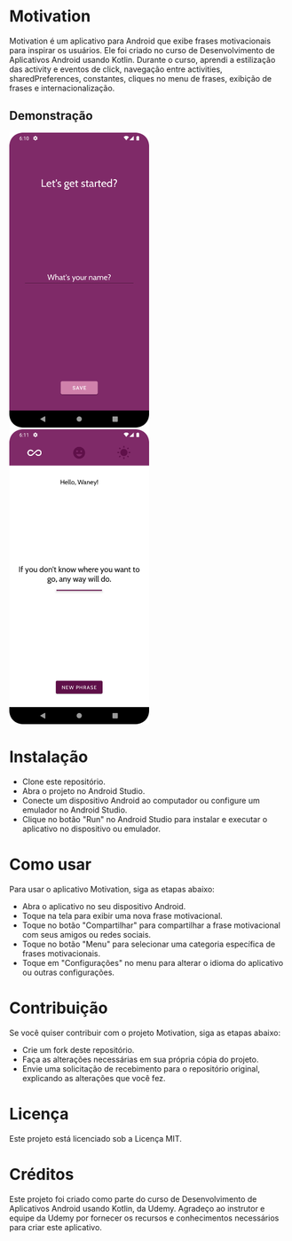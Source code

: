 # Motivation

Motivation é um aplicativo para Android que exibe frases motivacionais para inspirar os usuários. Ele foi criado no curso de Desenvolvimento de Aplicativos Android usando Kotlin. Durante o curso, aprendi a estilização das activity e eventos de click, navegação entre activities, sharedPreferences, constantes, cliques no menu de frases, exibição de frases e internacionalização.

## Demonstração

<p>
<img src="screenshots/Screenshot_01.png" width="50%">
<img src="screenshots/Screenshot_02.png" width="50%">
</p>

# Instalação

- Clone este repositório.
- Abra o projeto no Android Studio.
- Conecte um dispositivo Android ao computador ou configure um emulador no Android Studio.
- Clique no botão "Run" no Android Studio para instalar e executar o aplicativo no dispositivo ou emulador.
    
# Como usar

Para usar o aplicativo Motivation, siga as etapas abaixo:

- Abra o aplicativo no seu dispositivo Android.
- Toque na tela para exibir uma nova frase motivacional.
- Toque no botão "Compartilhar" para compartilhar a frase motivacional com seus amigos ou redes sociais.
- Toque no botão "Menu" para selecionar uma categoria específica de frases motivacionais.
- Toque em "Configurações" no menu para alterar o idioma do aplicativo ou outras configurações.


# Contribuição

Se você quiser contribuir com o projeto Motivation, siga as etapas abaixo:

- Crie um fork deste repositório.
- Faça as alterações necessárias em sua própria cópia do projeto.
- Envie uma solicitação de recebimento para o repositório original, explicando as alterações que você fez.


# Licença

Este projeto está licenciado sob a Licença MIT.


# Créditos

Este projeto foi criado como parte do curso de Desenvolvimento de Aplicativos Android usando Kotlin, da Udemy. Agradeço ao instrutor e equipe da Udemy por fornecer os recursos e conhecimentos necessários para criar este aplicativo.
